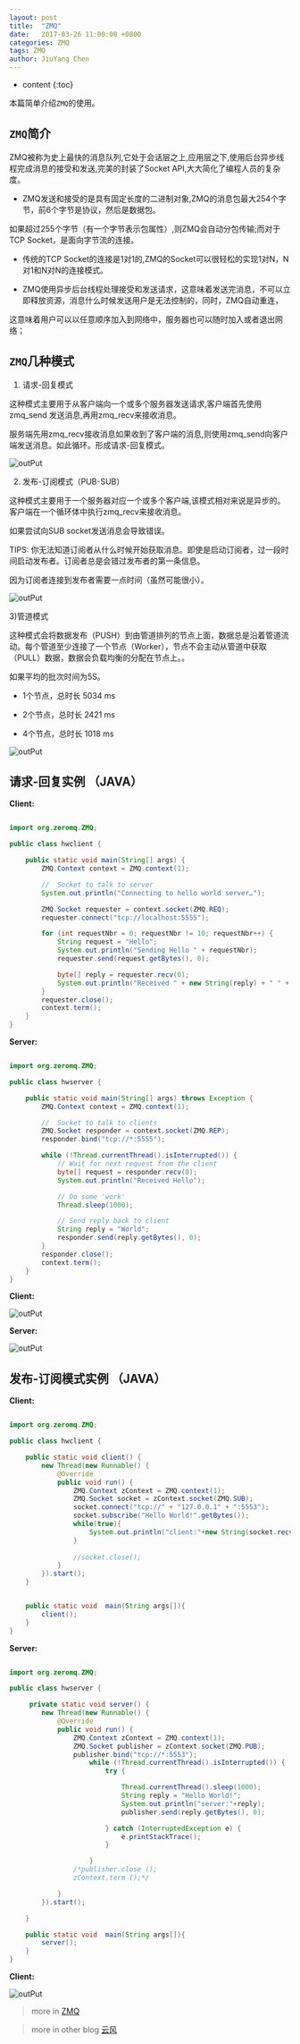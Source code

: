 ```yaml
---
layout: post
title:  "ZMQ"
date:   2017-03-26 11:00:00 +0800
categories: ZMQ 
tags: ZMQ
author: JiuYang Chen
---
```




* content
{:toc}

本篇简单介绍`ZMQ`的使用。





## `ZMQ`简介

ZMQ被称为史上最快的消息队列,它处于会话层之上,应用层之下,使用后台异步线程完成消息的接受和发送,完美的封装了Socket API,大大简化了编程人员的复杂度。

*  ZMQ发送和接受的是具有固定长度的二进制对象,ZMQ的消息包最大254个字节，前6个字节是协议，然后是数据包。

 如果超过255个字节（有一个字节表示包属性）,则ZMQ会自动分包传输;而对于TCP Socket，是面向字节流的连接。

*  传统的TCP Socket的连接是1对1的,ZMQ的Socket可以很轻松的实现1对N，N对1和N对N的连接模式。

*  ZMQ使用异步后台线程处理接受和发送请求，这意味着发送完消息，不可以立即释放资源，消息什么时候发送用户是无法控制的，同时，ZMQ自动重连，

 这意味着用户可以以任意顺序加入到网络中，服务器也可以随时加入或者退出网络；

## `ZMQ`几种模式

1) 请求-回复模式 

这种模式主要用于从客户端向一个或多个服务器发送请求,客户端首先使用zmq_send 发送消息,再用zmq_recv来接收消息。

服务端先用zmq_recv接收消息如果收到了客户端的消息,则使用zmq_send向客户端发送消息。如此循环。形成请求-回复模式。


![outPut](http://wx4.sinaimg.cn/mw690/c584f169ly1fe3iuv6omqj20ar0833ye.jpg)

2) 发布-订阅模式（PUB-SUB）

这种模式主要用于一个服务器对应一个或多个客户端,该模式相对来说是异步的。客户端在一个循环体中执行zmq_recv来接收消息。

如果尝试向SUB socket发送消息会导致错误。

TIPS: 你无法知道订阅者从什么时候开始获取消息。即使是启动订阅者，过一段时间启动发布者。订阅者总是会错过发布者的第一条信息。

因为订阅者连接到发布者需要一点时间（虽然可能很小）。


![outPut](http://wx2.sinaimg.cn/mw690/c584f169ly1fe3iuvha7nj20d70b7jrg.jpg)

3)管道模式

这种模式会将数据发布（PUSH）到由管道排列的节点上面，数据总是沿着管道流动。每个管道至少连接了一个节点（Worker），节点不会主动从管道中获取（PULL）数据，数据会负载均衡的分配在节点上。。

如果平均的批次时间为5S。

* 1个节点，总时长 5034 ms

* 2个节点，总时长 2421 ms

* 4个节点，总时长 1018 ms


![outPut](http://wx2.sinaimg.cn/mw690/c584f169ly1fe3iuw78tgj20d70e70sw.jpg)

## 请求-回复实例 （JAVA）

**Client:**

```java

import org.zeromq.ZMQ;

public class hwclient {

    public static void main(String[] args) {
        ZMQ.Context context = ZMQ.context(1);

        //  Socket to talk to server
        System.out.println("Connecting to hello world server…");

        ZMQ.Socket requester = context.socket(ZMQ.REQ);
        requester.connect("tcp://localhost:5555");

        for (int requestNbr = 0; requestNbr != 10; requestNbr++) {
            String request = "Hello";
            System.out.println("Sending Hello " + requestNbr);
            requester.send(request.getBytes(), 0);

            byte[] reply = requester.recv(0);
            System.out.println("Received " + new String(reply) + " " + requestNbr);
        }
        requester.close();
        context.term();
    }
}

```

**Server:**

```java

import org.zeromq.ZMQ;

public class hwserver {

    public static void main(String[] args) throws Exception {
        ZMQ.Context context = ZMQ.context(1);

        //  Socket to talk to clients
        ZMQ.Socket responder = context.socket(ZMQ.REP);
        responder.bind("tcp://*:5555");

        while (!Thread.currentThread().isInterrupted()) {
            // Wait for next request from the client
            byte[] request = responder.recv(0);
            System.out.println("Received Hello");

            // Do some 'work'
            Thread.sleep(1000);

            // Send reply back to client
            String reply = "World";
            responder.send(reply.getBytes(), 0);
        }
        responder.close();
        context.term();
    }
}

```

**Client:**

![outPut](http://wx2.sinaimg.cn/mw690/c584f169ly1fe3iuvv99cj208v05kt8i.jpg)

**Server:**

![outPut](http://wx3.sinaimg.cn/mw690/c584f169ly1fe3iuuozo8j20bi06emx6.jpg)


## 发布-订阅模式实例 （JAVA）

**Client:**

```java

import org.zeromq.ZMQ;

public class hwclient {

    public static void client() {
        new Thread(new Runnable() {
            @Override
            public void run() {
                ZMQ.Context zContext = ZMQ.context(1);
                ZMQ.Socket socket = zContext.socket(ZMQ.SUB);
                socket.connect("tcp://" + "127.0.0.1" + ":5553");
                socket.subscribe("Hello World!".getBytes());
                while(true){
                    System.out.println("client:"+new String(socket.recv(0)));
                }
					
                //socket.close();
            }
        }).start();
    }


    public static void  main(String args[]){
        client();
    }
}

```

**Server:**

```java

import org.zeromq.ZMQ;

public class hwserver {

     private static void server() {
        new Thread(new Runnable() {
            @Override
            public void run() {
                ZMQ.Context zContext = ZMQ.context(1);
                ZMQ.Socket publisher = zContext.socket(ZMQ.PUB);
                publisher.bind("tcp://*:5553");
					while (!Thread.currentThread().isInterrupted()) {
                        try {

                            Thread.currentThread().sleep(1000);
                            String reply = "Hello World!";
                            System.out.println("server:"+reply);
                            publisher.send(reply.getBytes(), 0);

                        } catch (InterruptedException e) {
                            e.printStackTrace();
                        }

					}
                /*publisher.close ();
                zContext.term ();*/

            }
        }).start();

    }

    public static void  main(String args[]){
        server();
    }
}

```

**Client:**

![outPut](http://wx3.sinaimg.cn/mw690/c584f169ly1ffxfzivjsgj20cj06jwel.jpg)



> more in [ZMQ](http://zguide.zeromq.org/)

> more in other blog [云风](http://blog.codingnow.com/2011/02/zeromq_message_patterns.html)
